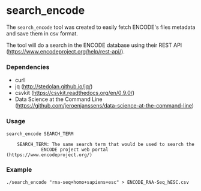 search_encode
=============

The `search_encode` tool was created to easily fetch ENCODE's files metadata and save them in csv format.

The tool will do a search in the ENCODE database using their REST API
(https://www.encodeproject.org/help/rest-api/).

### Dependencies
* curl
* jq (http://stedolan.github.io/jq/)
* csvkit (https://csvkit.readthedocs.org/en/0.9.0/)
* Data Science at the Command Line (https://github.com/jeroenjanssens/data-science-at-the-command-line)

### Usage
```
search_encode SEARCH_TERM

	SEARCH_TERM: The same search term that would be used to search the
		     ENCODE project web portal (https://www.encodeproject.org/)
```

### Example
```
./search_encode "rna-seq+homo+sapiens+esc" > ENCODE_RNA-Seq_hESC.csv
```
